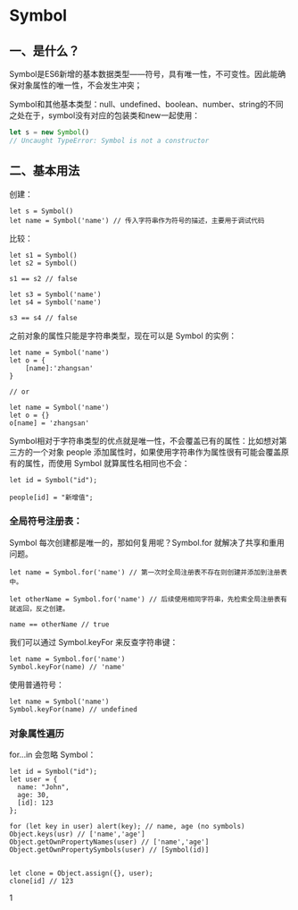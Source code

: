 # Symbol

## 一、是什么？

Symbol是ES6新增的基本数据类型——符号，具有唯一性，不可变性。因此能确保对象属性的唯一性，不会发生冲突；

Symbol和其他基本类型：null、undefined、boolean、number、string的不同之处在于，symbol没有对应的包装类和new一起使用：

```js
let s = new Symbol() 
// Uncaught TypeError: Symbol is not a constructor
```

## 二、基本用法

创建：

```JS
let s = Symbol()
let name = Symbol('name') // 传入字符串作为符号的描述，主要用于调试代码
```

比较：

```JS
let s1 = Symbol()
let s2 = Symbol()

s1 == s2 // false

let s3 = Symbol('name')
let s4 = Symbol('name')

s3 == s4 // false
```

之前对象的属性只能是字符串类型，现在可以是 Symbol 的实例：

```JS
let name = Symbol('name')
let o = {
    [name]:'zhangsan'
}

// or 

let name = Symbol('name')
let o = {}
o[name] = 'zhangsan'
```

Symbol相对于字符串类型的优点就是唯一性，不会覆盖已有的属性：比如想对第三方的一个对象 people 添加属性时，如果使用字符串作为属性很有可能会覆盖原有的属性，而使用 Symbol 就算属性名相同也不会：

```JS
let id = Symbol("id");

people[id] = "新增值";
```

### 全局符号注册表：

Symbol 每次创建都是唯一的，那如何复用呢？Symbol.for 就解决了共享和重用问题。

```JS
let name = Symbol.for('name') // 第一次时全局注册表不存在则创建并添加到注册表中。

let otherName = Symbol.for('name') // 后续使用相同字符串，先检索全局注册表有就返回，反之创建。

name == otherName // true
```

我们可以通过 Symbol.keyFor 来反查字符串键：

```JS
let name = Symbol.for('name')
Symbol.keyFor(name) // 'name'
```

使用普通符号：

```JS
let name = Symbol('name')
Symbol.keyFor(name) // undefined
```

### 对象属性遍历

for...in 会忽略 Symbol：

```JS
let id = Symbol("id");
let user = {
  name: "John",
  age: 30,
  [id]: 123
};

for (let key in user) alert(key); // name, age (no symbols)
Object.keys(usr) // ['name','age']
Object.getOwnPropertyNames(user) // ['name','age']
Object.getOwnPropertySymbols(user) // [Symbol(id)]


let clone = Object.assign({}, user);
clone[id] // 123
```

1
